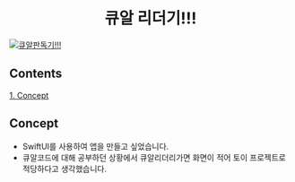 <h1 align="center">큐알 리더기!!!</h1>

[![큐알판독기!!!](https://devimages-cdn.apple.com/app-store/marketing/guidelines/images/badge-download-on-the-app-store-kr.svg)](https://apps.apple.com/us/app/큐알-판독기/id1505772234?l=ko&ls=1)



## Contents

[1. Concept](#concept)



## Concept

- SwiftUI를 사용하여 앱을 만들고 싶었습니다.
- 큐알코드에 대해 공부하던 상황에서 큐알리더리가면 화면이 적어 토이 프로젝트로 적당하다고 생각했습니다.

